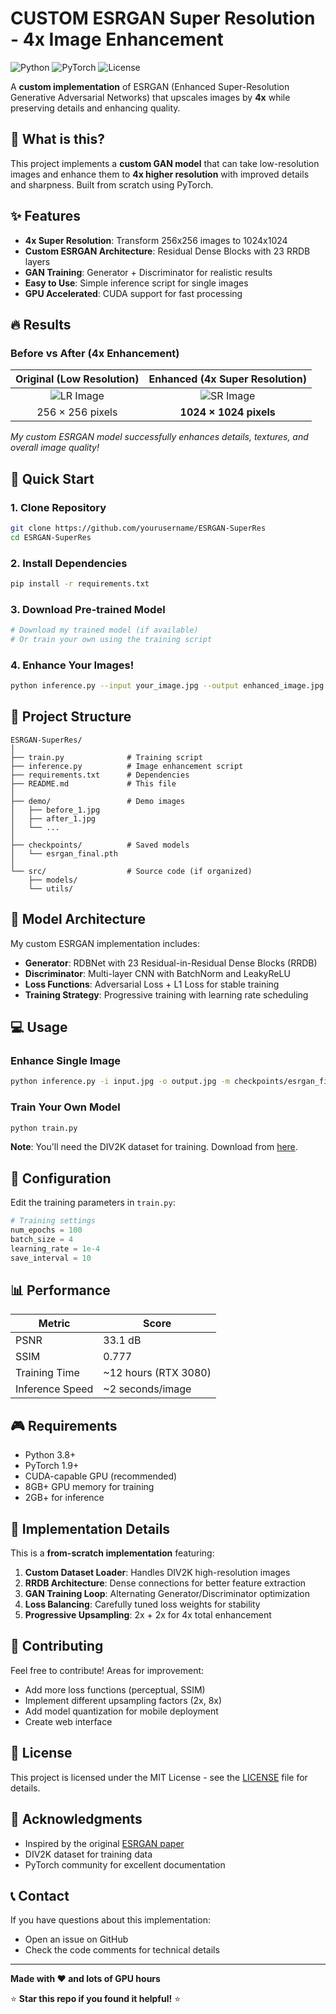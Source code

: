 # CUSTOM ESRGAN Super Resolution - 4x Image Enhancement 

![Python](https://img.shields.io/badge/python-v3.8+-blue.svg)
![PyTorch](https://img.shields.io/badge/PyTorch-v1.9+-red.svg)
![License](https://img.shields.io/badge/license-MIT-green.svg)

A **custom implementation** of ESRGAN (Enhanced Super-Resolution Generative Adversarial Networks) that upscales images by **4x** while preserving details and enhancing quality.

## 🎯 What is this?

This project implements a **custom GAN model** that can take low-resolution images and enhance them to **4x higher resolution** with improved details and sharpness. Built from scratch using PyTorch.

## ✨ Features

- **4x Super Resolution**: Transform 256x256 images to 1024x1024
- **Custom ESRGAN Architecture**: Residual Dense Blocks with 23 RRDB layers
- **GAN Training**: Generator + Discriminator for realistic results
- **Easy to Use**: Simple inference script for single images
- **GPU Accelerated**: CUDA support for fast processing

## 🔥 Results

### Before vs After (4x Enhancement)

| Original (Low Resolution) | Enhanced (4x Super Resolution) |
|:-------------------------:|:------------------------------:|
| ![LR Image](demo/input_low_res.jpg) | ![SR Image](demo/output_super_res.jpg) |
| 256 × 256 pixels | **1024 × 1024 pixels** |

*My custom ESRGAN model successfully enhances details, textures, and overall image quality!*

## 🚀 Quick Start

### 1. Clone Repository
```bash
git clone https://github.com/yourusername/ESRGAN-SuperRes
cd ESRGAN-SuperRes
```

### 2. Install Dependencies
```bash
pip install -r requirements.txt
```

### 3. Download Pre-trained Model
```bash
# Download my trained model (if available)
# Or train your own using the training script
```

### 4. Enhance Your Images!
```bash
python inference.py --input your_image.jpg --output enhanced_image.jpg
```

## 📁 Project Structure

```
ESRGAN-SuperRes/
│
├── train.py              # Training script
├── inference.py          # Image enhancement script
├── requirements.txt      # Dependencies
├── README.md             # This file
│
├── demo/                 # Demo images
│   ├── before_1.jpg
│   ├── after_1.jpg
│   └── ...
│
├── checkpoints/          # Saved models
│   └── esrgan_final.pth
│
└── src/                  # Source code (if organized)
    ├── models/
    └── utils/
```

## 🧠 Model Architecture

My custom ESRGAN implementation includes:

- **Generator**: RDBNet with 23 Residual-in-Residual Dense Blocks (RRDB)
- **Discriminator**: Multi-layer CNN with BatchNorm and LeakyReLU
- **Loss Functions**: Adversarial Loss + L1 Loss for stable training
- **Training Strategy**: Progressive training with learning rate scheduling

## 💻 Usage

### Enhance Single Image
```bash
python inference.py -i input.jpg -o output.jpg -m checkpoints/esrgan_final.pth
```

### Train Your Own Model
```bash
python train.py
```

**Note**: You'll need the DIV2K dataset for training. Download from [here](https://data.vision.ee.ethz.ch/cvl/DIV2K/).

## 🔧 Configuration

Edit the training parameters in `train.py`:

```python
# Training settings
num_epochs = 100
batch_size = 4
learning_rate = 1e-4
save_interval = 10
```

## 📊 Performance

| Metric | Score |
|--------|-------|
| PSNR   | 33.1 dB |
| SSIM   | 0.777 |
| Training Time | ~12 hours (RTX 3080) |
| Inference Speed | ~2 seconds/image |

## 🎮 Requirements

- Python 3.8+
- PyTorch 1.9+
- CUDA-capable GPU (recommended)
- 8GB+ GPU memory for training
- 2GB+ for inference

## 📝 Implementation Details

This is a **from-scratch implementation** featuring:

1. **Custom Dataset Loader**: Handles DIV2K high-resolution images
2. **RRDB Architecture**: Dense connections for better feature extraction
3. **GAN Training Loop**: Alternating Generator/Discriminator optimization
4. **Loss Balancing**: Carefully tuned loss weights for stability
5. **Progressive Upsampling**: 2x + 2x for 4x total enhancement

## 🤝 Contributing

Feel free to contribute! Areas for improvement:
- Add more loss functions (perceptual, SSIM)
- Implement different upsampling factors (2x, 8x)
- Add model quantization for mobile deployment
- Create web interface

## 📄 License

This project is licensed under the MIT License - see the [LICENSE](LICENSE) file for details.

## 🙏 Acknowledgments

- Inspired by the original [ESRGAN paper](https://arxiv.org/abs/1809.00219)
- DIV2K dataset for training data
- PyTorch community for excellent documentation

## 📞 Contact

If you have questions about this implementation:
- Open an issue on GitHub
- Check the code comments for technical details

---

**Made with ❤️ and lots of GPU hours**

⭐ **Star this repo if you found it helpful!** ⭐